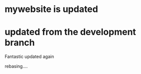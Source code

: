 # mywebsite is updated

# updated from the development branch

Fantastic updated again

rebasing....
